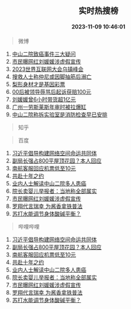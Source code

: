 <div align="center"><h2>实时热搜榜</h2><h4>2023-11-09 10:46:01</h4></div>

> 微博  

1. [中山二院致癌事件三大疑问](https://s.weibo.com/weibo?q=%23%E4%B8%AD%E5%B1%B1%E4%BA%8C%E9%99%A2%E8%87%B4%E7%99%8C%E4%BA%8B%E4%BB%B6%E4%B8%89%E5%A4%A7%E7%96%91%E9%97%AE%23&t=31&band_rank=1&Refer=top)<br />
2. [市民曝网红刘媛媛涉虚假宣传](https://s.weibo.com/weibo?q=%23%E5%B8%82%E6%B0%91%E6%9B%9D%E7%BD%91%E7%BA%A2%E5%88%98%E5%AA%9B%E5%AA%9B%E6%B6%89%E8%99%9A%E5%81%87%E5%AE%A3%E4%BC%A0%23&t=31&band_rank=2&Refer=top)<br />
3. [2023世界互联网大会乌镇峰会](https://s.weibo.com/weibo?q=%232023%E4%B8%96%E7%95%8C%E4%BA%92%E8%81%94%E7%BD%91%E5%A4%A7%E4%BC%9A%E4%B9%8C%E9%95%87%E5%B3%B0%E4%BC%9A%23&t=31&band_rank=3&Refer=top)<br />
4. [搜救人士称仲尼或因脚抽筋后溺亡](https://s.weibo.com/weibo?q=%23%E6%90%9C%E6%95%91%E4%BA%BA%E5%A3%AB%E7%A7%B0%E4%BB%B2%E5%B0%BC%E6%88%96%E5%9B%A0%E8%84%9A%E6%8A%BD%E7%AD%8B%E5%90%8E%E6%BA%BA%E4%BA%A1%23&t=31&band_rank=4&Refer=top)<br />
5. [梨形身材才是基因彩票](https://s.weibo.com/weibo?q=%E6%A2%A8%E5%BD%A2%E8%BA%AB%E6%9D%90%E6%89%8D%E6%98%AF%E5%9F%BA%E5%9B%A0%E5%BD%A9%E7%A5%A8&t=31&band_rank=5&Refer=top)<br />
6. [00后被领导辱骂后起诉获赔100元](https://s.weibo.com/weibo?q=%2300%E5%90%8E%E8%A2%AB%E9%A2%86%E5%AF%BC%E8%BE%B1%E9%AA%82%E5%90%8E%E8%B5%B7%E8%AF%89%E8%8E%B7%E8%B5%94100%E5%85%83%23&t=31&band_rank=6&Refer=top)<br />
7. [刘媛媛曾6小时带货超1亿元](https://s.weibo.com/weibo?q=%23%E5%88%98%E5%AA%9B%E5%AA%9B%E6%9B%BE6%E5%B0%8F%E6%97%B6%E5%B8%A6%E8%B4%A7%E8%B6%851%E4%BA%BF%E5%85%83%23&t=31&band_rank=7&Refer=top)<br />
8. [广州一劳斯莱斯年审时被拉爆缸](https://s.weibo.com/weibo?q=%23%E5%B9%BF%E5%B7%9E%E4%B8%80%E5%8A%B3%E6%96%AF%E8%8E%B1%E6%96%AF%E5%B9%B4%E5%AE%A1%E6%97%B6%E8%A2%AB%E6%8B%89%E7%88%86%E7%BC%B8%23&t=31&band_rank=8&Refer=top)<br />
9. [中山二院称拆实验室是消防检查早已安排](https://s.weibo.com/weibo?q=%23%E4%B8%AD%E5%B1%B1%E4%BA%8C%E9%99%A2%E7%A7%B0%E6%8B%86%E5%AE%9E%E9%AA%8C%E5%AE%A4%E6%98%AF%E6%B6%88%E9%98%B2%E6%A3%80%E6%9F%A5%E6%97%A9%E5%B7%B2%E5%AE%89%E6%8E%92%23&t=31&band_rank=9&Refer=top)<br />

> 知乎  


> 百度  

1. [习近平倡导构建网络空间命运共同体](https://www.baidu.com/s?wd=%E4%B9%A0%E8%BF%91%E5%B9%B3%E5%80%A1%E5%AF%BC%E6%9E%84%E5%BB%BA%E7%BD%91%E7%BB%9C%E7%A9%BA%E9%97%B4%E5%91%BD%E8%BF%90%E5%85%B1%E5%90%8C%E4%BD%93&sa=fyb_news&rsv_dl=fyb_news)<br />
2. [副局长强占800平屋顶花园？本人回应](https://www.baidu.com/s?wd=%E5%89%AF%E5%B1%80%E9%95%BF%E5%BC%BA%E5%8D%A0800%E5%B9%B3%E5%B1%8B%E9%A1%B6%E8%8A%B1%E5%9B%AD%EF%BC%9F%E6%9C%AC%E4%BA%BA%E5%9B%9E%E5%BA%94&sa=fyb_news&rsv_dl=fyb_news)<br />
3. [南航客服回应机票低至10元](https://www.baidu.com/s?wd=%E5%8D%97%E8%88%AA%E5%AE%A2%E6%9C%8D%E5%9B%9E%E5%BA%94%E6%9C%BA%E7%A5%A8%E4%BD%8E%E8%87%B310%E5%85%83&sa=fyb_news&rsv_dl=fyb_news)<br />
4. [共赴十年之约](https://www.baidu.com/s?wd=%E5%85%B1%E8%B5%B4%E5%8D%81%E5%B9%B4%E4%B9%8B%E7%BA%A6&sa=fyb_news&rsv_dl=fyb_news)<br />
5. [业内人士解读中山二院多人患癌](https://www.baidu.com/s?wd=%E4%B8%9A%E5%86%85%E4%BA%BA%E5%A3%AB%E8%A7%A3%E8%AF%BB%E4%B8%AD%E5%B1%B1%E4%BA%8C%E9%99%A2%E5%A4%9A%E4%BA%BA%E6%82%A3%E7%99%8C&sa=fyb_news&rsv_dl=fyb_news)<br />
6. [院长卖婴儿举报者：当地称全部属实](https://www.baidu.com/s?wd=%E9%99%A2%E9%95%BF%E5%8D%96%E5%A9%B4%E5%84%BF%E4%B8%BE%E6%8A%A5%E8%80%85%EF%BC%9A%E5%BD%93%E5%9C%B0%E7%A7%B0%E5%85%A8%E9%83%A8%E5%B1%9E%E5%AE%9E&sa=fyb_news&rsv_dl=fyb_news)<br />
7. [市民曝网红刘媛媛涉虚假宣传](https://www.baidu.com/s?wd=%E5%B8%82%E6%B0%91%E6%9B%9D%E7%BD%91%E7%BA%A2%E5%88%98%E5%AA%9B%E5%AA%9B%E6%B6%89%E8%99%9A%E5%81%87%E5%AE%A3%E4%BC%A0&sa=fyb_news&rsv_dl=fyb_news)<br />
8. [罗翔代言瑞幸 为酱香拿铁普法](https://www.baidu.com/s?wd=%E7%BD%97%E7%BF%94%E4%BB%A3%E8%A8%80%E7%91%9E%E5%B9%B8+%E4%B8%BA%E9%85%B1%E9%A6%99%E6%8B%BF%E9%93%81%E6%99%AE%E6%B3%95&sa=fyb_news&rsv_dl=fyb_news)<br />
9. [苏打水能调节身体酸碱平衡？](https://www.baidu.com/s?wd=%E8%8B%8F%E6%89%93%E6%B0%B4%E8%83%BD%E8%B0%83%E8%8A%82%E8%BA%AB%E4%BD%93%E9%85%B8%E7%A2%B1%E5%B9%B3%E8%A1%A1%EF%BC%9F&sa=fyb_news&rsv_dl=fyb_news)<br />

> 哔哩哔哩  

1. [习近平倡导构建网络空间命运共同体](https://www.baidu.com/s?wd=%E4%B9%A0%E8%BF%91%E5%B9%B3%E5%80%A1%E5%AF%BC%E6%9E%84%E5%BB%BA%E7%BD%91%E7%BB%9C%E7%A9%BA%E9%97%B4%E5%91%BD%E8%BF%90%E5%85%B1%E5%90%8C%E4%BD%93&sa=fyb_news&rsv_dl=fyb_news)<br />
2. [副局长强占800平屋顶花园？本人回应](https://www.baidu.com/s?wd=%E5%89%AF%E5%B1%80%E9%95%BF%E5%BC%BA%E5%8D%A0800%E5%B9%B3%E5%B1%8B%E9%A1%B6%E8%8A%B1%E5%9B%AD%EF%BC%9F%E6%9C%AC%E4%BA%BA%E5%9B%9E%E5%BA%94&sa=fyb_news&rsv_dl=fyb_news)<br />
3. [南航客服回应机票低至10元](https://www.baidu.com/s?wd=%E5%8D%97%E8%88%AA%E5%AE%A2%E6%9C%8D%E5%9B%9E%E5%BA%94%E6%9C%BA%E7%A5%A8%E4%BD%8E%E8%87%B310%E5%85%83&sa=fyb_news&rsv_dl=fyb_news)<br />
4. [共赴十年之约](https://www.baidu.com/s?wd=%E5%85%B1%E8%B5%B4%E5%8D%81%E5%B9%B4%E4%B9%8B%E7%BA%A6&sa=fyb_news&rsv_dl=fyb_news)<br />
5. [业内人士解读中山二院多人患癌](https://www.baidu.com/s?wd=%E4%B8%9A%E5%86%85%E4%BA%BA%E5%A3%AB%E8%A7%A3%E8%AF%BB%E4%B8%AD%E5%B1%B1%E4%BA%8C%E9%99%A2%E5%A4%9A%E4%BA%BA%E6%82%A3%E7%99%8C&sa=fyb_news&rsv_dl=fyb_news)<br />
6. [院长卖婴儿举报者：当地称全部属实](https://www.baidu.com/s?wd=%E9%99%A2%E9%95%BF%E5%8D%96%E5%A9%B4%E5%84%BF%E4%B8%BE%E6%8A%A5%E8%80%85%EF%BC%9A%E5%BD%93%E5%9C%B0%E7%A7%B0%E5%85%A8%E9%83%A8%E5%B1%9E%E5%AE%9E&sa=fyb_news&rsv_dl=fyb_news)<br />
7. [市民曝网红刘媛媛涉虚假宣传](https://www.baidu.com/s?wd=%E5%B8%82%E6%B0%91%E6%9B%9D%E7%BD%91%E7%BA%A2%E5%88%98%E5%AA%9B%E5%AA%9B%E6%B6%89%E8%99%9A%E5%81%87%E5%AE%A3%E4%BC%A0&sa=fyb_news&rsv_dl=fyb_news)<br />
8. [罗翔代言瑞幸 为酱香拿铁普法](https://www.baidu.com/s?wd=%E7%BD%97%E7%BF%94%E4%BB%A3%E8%A8%80%E7%91%9E%E5%B9%B8+%E4%B8%BA%E9%85%B1%E9%A6%99%E6%8B%BF%E9%93%81%E6%99%AE%E6%B3%95&sa=fyb_news&rsv_dl=fyb_news)<br />
9. [苏打水能调节身体酸碱平衡？](https://www.baidu.com/s?wd=%E8%8B%8F%E6%89%93%E6%B0%B4%E8%83%BD%E8%B0%83%E8%8A%82%E8%BA%AB%E4%BD%93%E9%85%B8%E7%A2%B1%E5%B9%B3%E8%A1%A1%EF%BC%9F&sa=fyb_news&rsv_dl=fyb_news)<br />
